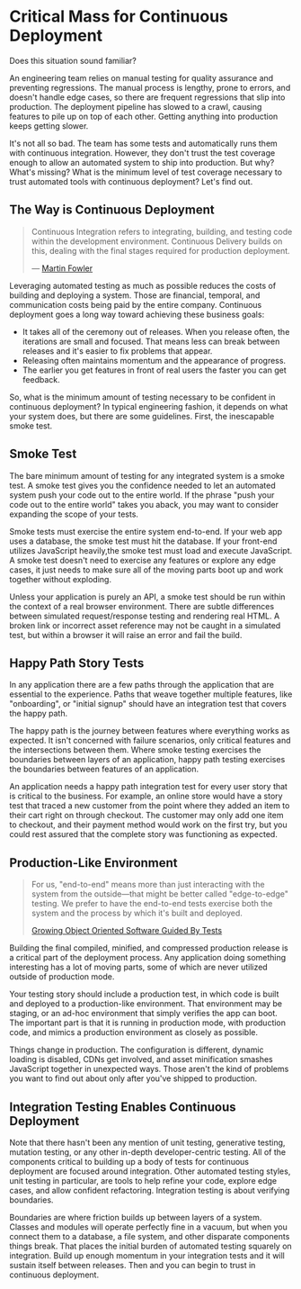 # Critical Mass for Continuous Deployment

Does this situation sound familiar?

An engineering team relies on manual testing for quality assurance and
preventing regressions. The manual process is lengthy, prone to errors, and
doesn't handle edge cases, so there are frequent regressions that slip into
production. The deployment pipeline has slowed to a crawl, causing features to
pile up on top of each other. Getting anything into production keeps getting
slower.

It's not all so bad. The team has some tests and automatically runs them with
continuous integration. However, they don't trust the test coverage enough to
allow an automated system to ship into production. But why? What's missing? What
is the minimum level of test coverage necessary to trust automated tools with
continuous deployment? Let's find out.

## The Way is Continuous Deployment

> Continuous Integration refers to integrating, building, and testing code
> within the development environment. Continuous Delivery builds on this,
> dealing with the final stages required for production deployment.
>
> — [Martin Fowler][mfcd]

Leveraging automated testing as much as possible reduces the costs of building
and deploying a system. Those are financial, temporal, and communication costs
being paid by the entire company. Continuous deployment goes a long way toward
achieving these business goals:

* It takes all of the ceremony out of releases. When you release often, the
  iterations are small and focused. That means less can break between releases
  and it's easier to fix problems that appear.
* Releasing often maintains momentum and the appearance of progress.
* The earlier you get features in front of real users the faster you can get
  feedback.

So, what is the minimum amount of testing necessary to be confident in
continuous deployment? In typical engineering fashion, it depends on what your
system does, but there are some guidelines. First, the inescapable smoke test.

## Smoke Test

The bare minimum amount of testing for any integrated system is a smoke test. A
smoke test gives you the confidence needed to let an automated system push your
code out to the entire world. If the phrase "push your code out to the entire
world" takes you aback, you may want to consider expanding the scope of your
tests.

Smoke tests must exercise the entire system end-to-end. If your web app uses a
database, the smoke test must hit the database. If your front-end utilizes
JavaScript heavily,the smoke test must load and execute JavaScript. A smoke test
doesn't need to exercise any features or explore any edge cases, it just needs
to make sure all of the moving parts boot up and work together without
exploding.

Unless your application is purely an API, a smoke test should be run within the
context of a real browser environment. There are subtle differences between
simulated request/response testing and rendering real HTML. A broken link or
incorrect asset reference may not be caught in a simulated test, but within a
browser it will raise an error and fail the build.

## Happy Path Story Tests

In any application there are a few paths through the application that are
essential to the experience. Paths that weave together multiple features, like
"onboarding", or "initial signup" should have an integration test that covers
the happy path.

The happy path is the journey between features where everything works as
expected. It isn't concerned with failure scenarios, only critical features and
the intersections between them. Where smoke testing exercises the boundaries
between layers of an application, happy path testing exercises the boundaries
between features of an application.

An application needs a happy path integration test for every user story that is
critical to the business. For example, an online store would have a story test
that traced a new customer from the point where they added an item to their cart
right on through checkout. The customer may only add one item to checkout, and
their payment method would work on the first try, but you could rest assured
that the complete story was functioning as expected.

## Production-Like Environment

> For us, "end-to-end" means more than just interacting with the system from the
> outside—that might be better called "edge-to-edge" testing. We prefer to have
> the end-to-end tests exercise both the system and the process by which it's
> built and deployed.
>
> [Growing Object Oriented Software Guided By Tests][goos]

Building the final compiled, minified, and compressed production release is a
critical part of the deployment process. Any application doing something
interesting has a lot of moving parts, some of which are never utilized outside
of production mode.

Your testing story should include a production test, in which code is built and
deployed to a production-like environment. That environment may be staging, or
an ad-hoc environment that simply verifies the app can boot. The important part
is that it is running in production mode, with production code, and mimics a
production environment as closely as possible.

Things change in production. The configuration is different, dynamic loading is
disabled, CDNs get involved, and asset minification smashes JavaScript together in
unexpected ways. Those aren't the kind of problems you want to find out about
only after you've shipped to production.

## Integration Testing Enables Continuous Deployment

Note that there hasn't been any mention of unit testing, generative testing,
mutation testing, or any other in-depth developer-centric testing. All of the
components critical to building up a body of tests for continuous deployment are
focused around integration. Other automated testing styles, unit testing in
particular, are tools to help refine your code, explore edge cases, and allow
confident refactoring. Integration testing is about verifying boundaries.

Boundaries are where friction builds up between layers of a system. Classes and
modules will operate perfectly fine in a vacuum, but when you connect them to a
database, a file system, and other disparate components things break. That
places the initial burden of automated testing squarely on integration. Build up
enough momentum in your integration tests and it will sustain itself between
releases. Then and you can begin to trust in continuous deployment.

[mfcd]: http://martinfowler.com/bliki/ContinuousDelivery.html#footnote-when
[goos]: http://www.growing-object-oriented-software.com/
